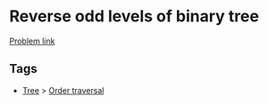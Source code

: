 # Reverse odd levels of binary tree

[Problem link](https://leetcode.com/problems/reverse-odd-levels-of-binary-tree/)

## Tags

* [Tree](/README.md#Tree) > [Order traversal](/README.md#Tree-Order_traversal)
